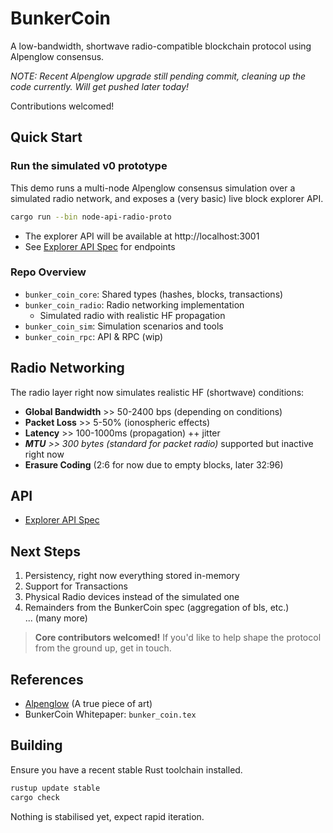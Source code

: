 # BunkerCoin
A low-bandwidth, shortwave radio-compatible blockchain protocol using Alpenglow consensus.

_NOTE: Recent Alpenglow upgrade still pending commit, cleaning up the code currently. Will get pushed later today!_

Contributions welcomed!

## Quick Start

### Run the simulated v0 prototype

This demo runs a multi-node Alpenglow consensus simulation over a simulated radio network, and exposes a (very basic) live block explorer API.

```bash
cargo run --bin node-api-radio-proto
```

- The explorer API will be available at http://localhost:3001
- See [Explorer API Spec](docs/rpc_spec.md) for endpoints

### Repo Overview

- `bunker_coin_core`: Shared types (hashes, blocks, transactions)
- `bunker_coin_radio`: Radio networking implementation
  - Simulated radio with realistic HF propagation
- `bunker_coin_sim`: Simulation scenarios and tools
- `bunker_coin_rpc`: API & RPC (wip)


## Radio Networking

The radio layer right now simulates realistic HF (shortwave) conditions:
- **Global Bandwidth** >> 50-2400 bps (depending on conditions)
- **Packet Loss** >> 5-50% (ionospheric effects)
- **Latency** >> 100-1000ms (propagation) ++ jitter
- _**MTU** >> 300 bytes (standard for packet radio)_ supported but inactive right now
- **Erasure Coding** (2:6 for now due to empty blocks, later 32:96)

## API

- [Explorer API Spec](docs/api_spec.md)

## Next Steps

1. Persistency, right now everything stored in-memory
2. Support for Transactions
3. Physical Radio devices instead of the simulated one
4. Remainders from the BunkerCoin spec (aggregation of bls, etc.)\
... (many more)

>  **Core contributors welcomed!** If you'd like to help shape the protocol from the ground up, get in touch.


## References

- [Alpenglow](https://github.com/qkniep/alpenglow) (A true piece of art)
- BunkerCoin Whitepaper: `bunker_coin.tex`

## Building

Ensure you have a recent stable Rust toolchain installed.

```bash
rustup update stable
cargo check
```

Nothing is stabilised yet, expect rapid iteration. 